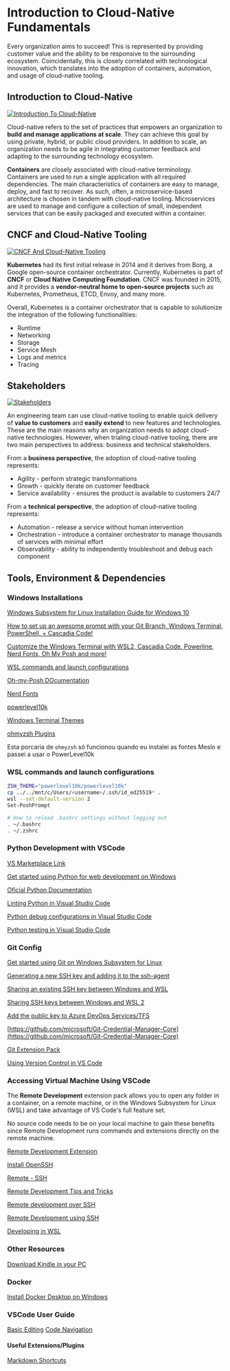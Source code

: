 # Introduction to Cloud-Native Fundamentals

Every organization aims to succeed! This is represented by providing customer value and the ability to be responsive to the surrounding ecosystem. Coincidentally, this is closely correlated with technological innovation, which translates into the adoption of containers, automation, and usage of cloud-native tooling.

## Introduction to Cloud-Native

[![Introduction To Cloud-Native](https://img.youtube.com/vi/J3avoSaPzZ4/0.jpg)](https://www.youtube.com/watch?v=J3avoSaPzZ4)

Cloud-native refers to the set of practices that empowers an organization to **build and manage applications at scale**. They can achieve this goal by using private, hybrid, or public cloud providers. In addition to scale, an organization needs to be agile in integrating customer feedback and adapting to the surrounding technology ecosystem.

**Containers** are closely associated with cloud-native terminology. Containers are used to run a single application with all required dependencies. The main characteristics of containers are easy to manage, deploy, and fast to recover. As such, often, a microservice-based architecture is chosen in tandem with cloud-native tooling. Microservices are used to manage and configure a collection of small, independent services that can be easily packaged and executed within a container.


## CNCF and Cloud-Native Tooling

[![CNCF And Cloud-Native Tooling](https://img.youtube.com/vi/OiwYjArTmGI/0.jpg)](https://www.youtube.com/watch?v=OiwYjArTmGI)

**Kubernetes** had its first initial release in 2014 and it derives from Borg, a Google open-source container orchestrator. Currently, Kubernetes is part of **CNCF** or **Cloud Native Computing Foundation**. CNCF was founded in 2015, and it provides a **vendor-neutral home to open-source projects** such as Kubernetes, Prometheus, ETCD, Envoy, and many more.

Overall, Kubernetes is a container orchestrator that is capable to solutionize the integration of the following functionalities:

* Runtime
* Networking
* Storage
* Service Mesh
* Logs and metrics
* Tracing

## Stakeholders

[![Stakeholders](https://img.youtube.com/vi/7ZYzviRREcI/0.jpg)](https://www.youtube.com/watch?v=7ZYzviRREcI)

An engineering team can use cloud-native tooling to enable quick delivery of **value to customers** and **easily extend** to new features and technologies. These are the main reasons why an organization needs to adopt cloud-native technologies. However, when trialing cloud-native tooling, there are two main perspectives to address: business and technical stakeholders.

From a **business perspective**, the adoption of cloud-native tooling represents:

* Agility - perform strategic transformations
* Growth - quickly iterate on customer feedback
* Service availability - ensures the product is available to customers 24/7

From a **technical perspective**, the adoption of cloud-native tooling represents:

* Automation - release a service without human intervention
* Orchestration - introduce a container orchestrator to manage thousands of services with minimal effort
* Observability - ability to independently troubleshoot and debug each component

## Tools, Environment & Dependencies


### Windows Installations

[Windows Subsystem for Linux Installation Guide for Windows 10](https://docs.microsoft.com/en-us/windows/wsl/install-win10)

[How to set up an awesome prompt with your Git Branch, Windows Terminal, PowerShell, + Cascadia Code!](https://www.youtube.com/watch?v=lu__oGZVT98)

[Customize the Windows Terminal with WSL2, Cascadia Code, Powerline, Nerd Fonts, Oh My Posh and more!](https://www.youtube.com/watch?v=oHhiMf_6exY)

[WSL commands and launch configurations](https://docs.microsoft.com/en-us/windows/wsl/wsl-config)

[Oh-my-Posh DOcumentation](https://ohmyposh.dev/docs/linux)

[Nerd Fonts](https://www.nerdfonts.com/font-downloads)

[powerlevel10k](https://github.com/romkatv/powerlevel10k)

[Windows Terminal Themes](https://windowsterminalthemes.dev/)

[ohmyzsh Plugins](https://github.com/ohmyzsh/ohmyzsh/wiki/Plugins)

Esta porcaria de `ohmyzsh` só funcionou quando eu instalei as fontes Meslo e passei a usar o PowerLevel10k

### WSL commands and launch configurations

```bash
ZSH_THEME="powerlevel10k/powerlevel10k"
cp ../../mnt/c/Users/<username>/.ssh/id_ed25519* .
wsl --set-default-version 2
Set-PoshPrompt

# How to reload .bashrc settings without logging out
. ~/.bashrc
. ~/.zshrc

```

### Python Development with VSCode

[VS Marketplace Link](https://marketplace.visualstudio.com/items?itemName=ms-python.python)

[Get started using Python for web development on Windows](https://docs.microsoft.com/en-us/windows/python/web-frameworks)

[Oficial Python Documentation](https://www.python.org/downloads/)

[Linting Python in Visual Studio Code](https://code.visualstudio.com/docs/python/linting)

[Python debug configurations in Visual Studio Code](https://code.visualstudio.com/docs/python/debugging)

[Python testing in Visual Studio Code](https://code.visualstudio.com/docs/python/testing)

### Git Config

[Get started using Git on Windows Subsystem for Linux](https://docs.microsoft.com/en-us/windows/wsl/tutorials/wsl-git)

[Generating a new SSH key and adding it to the ssh-agent](https://docs.github.com/en/github/authenticating-to-github/connecting-to-github-with-ssh/generating-a-new-ssh-key-and-adding-it-to-the-ssh-agent)

[Sharing an existing SSH key between Windows and WSL](https://peteoshea.co.uk/setup-git-in-wsl/)

[Sharing SSH keys between Windows and WSL 2](https://devblogs.microsoft.com/commandline/sharing-ssh-keys-between-windows-and-wsl-2/)

[Add the public key to Azure DevOps Services/TFS](https://docs.microsoft.com/en-us/azure/devops/repos/git/use-ssh-keys-to-authenticate?view=azure-devops)

[https://github.com/microsoft/Git-Credential-Manager-Core](https://github.com/microsoft/Git-Credential-Manager-Core)

[Git Extension Pack](https://marketplace.visualstudio.com/items?itemName=donjayamanne.git-extension-pack)

[Using Version Control in VS Code](https://code.visualstudio.com/docs/editor/versioncontrol#_git-support)

### Accessing Virtual Machine Using VSCode

The **Remote Development** extension pack allows you to open any folder in a container, on a remote machine, or in the Windows Subsystem for Linux (WSL) and take advantage of VS Code's full feature set.

No source code needs to be on your local machine to gain these benefits since Remote Development runs commands and extensions directly on the remote machine.

[Remote Development Extension](https://marketplace.visualstudio.com/items?itemName=ms-vscode-remote.vscode-remote-extensionpack)

[Install OpenSSH](https://docs.microsoft.com/en-gb/windows-server/administration/openssh/openssh_install_firstuse)

[Remote - SSH](https://marketplace.visualstudio.com/items?itemName=ms-vscode-remote.remote-ssh)

[Remote Development Tips and Tricks](https://code.visualstudio.com/docs/remote/troubleshooting#_resolving-git-line-ending-issues-in-containers-resulting-in-many-modified-files)

[Remote development over SSH](https://code.visualstudio.com/docs/remote/ssh-tutorial)

[Remote Development using SSH](https://code.visualstudio.com/docs/remote/ssh)

[Developing in WSL](https://code.visualstudio.com/docs/remote/wsl)

### Other Resources

[Download Kindle in your PC](https://www.amazon.com/b/ref=ruby_redirect?ie=UTF8&node=16571048011)


### Docker

[Install Docker Desktop on Windows](https://docs.docker.com/docker-for-windows/install/)

### VSCode User Guide

[Basic Editing](https://code.visualstudio.com/docs/editor/codebasics)
[Code Navigation](https://code.visualstudio.com/docs/editor/editingevolved)


#### Useful Extensions/Plugins

[Markdown Shortcuts](https://marketplace.visualstudio.com/items?itemName=mdickin.markdown-shortcuts)